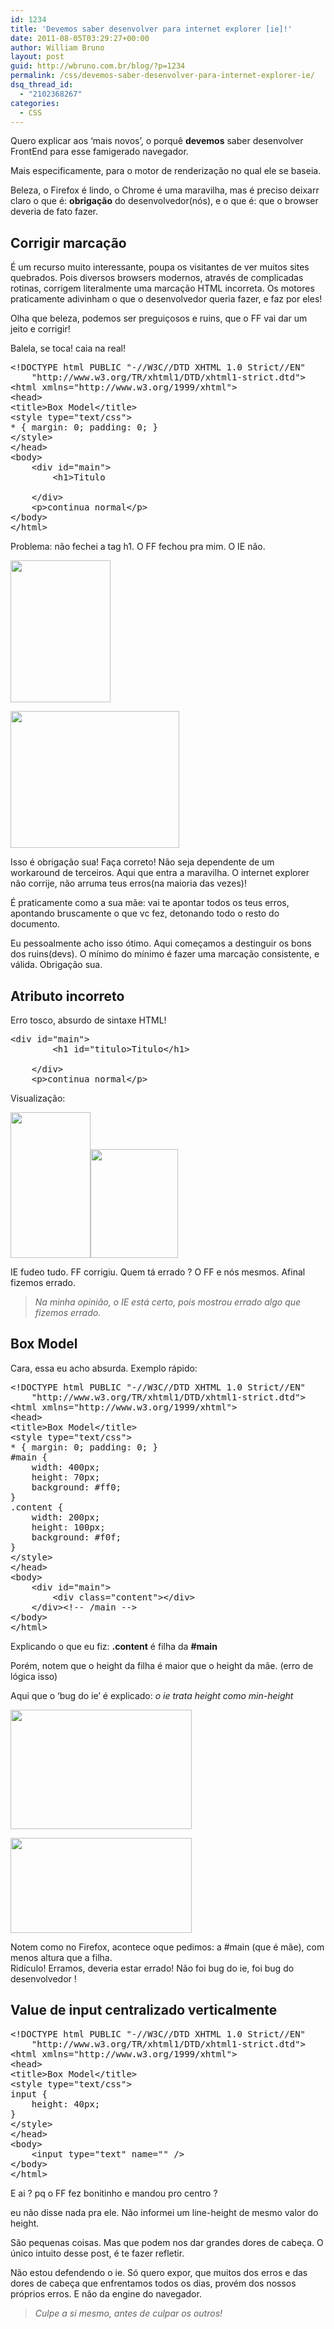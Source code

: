 ```yaml
---
id: 1234
title: 'Devemos saber desenvolver para internet explorer [ie]!'
date: 2011-08-05T03:29:27+00:00
author: William Bruno
layout: post
guid: http://wbruno.com.br/blog/?p=1234
permalink: /css/devemos-saber-desenvolver-para-internet-explorer-ie/
dsq_thread_id:
  - "2102368267"
categories:
  - CSS
---
```

Quero explicar aos &#8216;mais novos&#8217;, o porquê **devemos** saber desenvolver FrontEnd para esse famigerado navegador.

Mais especificamente, para o motor de renderização no qual ele se baseia.
  
<!--more-->


  
Beleza, o Firefox é lindo, o Chrome é uma maravilha, mas é preciso deixarr claro o que é: **obrigação** do desenvolvedor(nós), e o que é: que o browser deveria de fato fazer.

## Corrigir marcação

É um recurso muito interessante, poupa os visitantes de ver muitos sites quebrados. Pois diversos browsers modernos, através de complicadas rotinas, corrigem literalmente uma marcação HTML incorreta. Os motores praticamente adivinham o que o desenvolvedor queria fazer, e faz por eles!

Olha que beleza, podemos ser preguiçosos e ruins, que o FF vai dar um jeito e corrigir!
  
Balela, se toca! caia na real!

<pre name="code" class="html">&lt;!DOCTYPE html PUBLIC "-//W3C//DTD XHTML 1.0 Strict//EN"
	"http://www.w3.org/TR/xhtml1/DTD/xhtml1-strict.dtd">
&lt;html xmlns="http://www.w3.org/1999/xhtml">
&lt;head>
&lt;title>Box Model&lt;/title>
&lt;style type="text/css">
* { margin: 0; padding: 0; }
&lt;/style>
&lt;/head>
&lt;body>
	&lt;div id="main">
		&lt;h1>Titulo
	
	&lt;/div>
	&lt;p>continua normal&lt;/p>
&lt;/body>
&lt;/html></pre>

Problema: não fechei a tag h1. O FF fechou pra mim. O IE não.
  
[<img src="http://wbruno.com.br/wp-content/uploads/2011/08/ff2.jpg" alt="" title="ff2" width="160" height="227" class="alignleft size-full wp-image-1245" />](http://wbruno.com.br/wp-content/uploads/2011/08/ff2.jpg)
  
[<img src="http://wbruno.com.br/wp-content/uploads/2011/08/ie2.jpg" alt="" title="ie2" width="270" height="219" class="alignright size-full wp-image-1244" />](http://wbruno.com.br/wp-content/uploads/2011/08/ie2.jpg)

<p style="clear: both;">
  Isso é obrigação sua! Faça correto! Não seja dependente de um workaround de terceiros. Aqui que entra a maravilha. O internet explorer não corrije, não arruma teus erros(na maioria das vezes)!
</p>

É praticamente como a sua mãe: vai te apontar todos os teus erros, apontando bruscamente o que vc fez, detonando todo o resto do documento.

Eu pessoalmente acho isso ótimo. Aqui começamos a destinguir os bons dos ruins(devs). O mínimo do mínimo é fazer uma marcação consistente, e válida. Obrigação sua.

## Atributo incorreto

Erro tosco, absurdo de sintaxe HTML!

<pre name="code" class="javascript:firstLine[11]">&lt;div id="main">
		&lt;h1 id="titulo>Titulo&lt;/h1>
	
	&lt;/div>
	&lt;p>continua normal&lt;/p>
</pre>

Visualização:
  
[<img src="http://wbruno.com.br/wp-content/uploads/2011/08/ff3.jpg" alt="" title="ff3" width="128" height="233" class="alignleft size-full wp-image-1250" />](http://wbruno.com.br/wp-content/uploads/2011/08/ff3.jpg)[<img src="http://wbruno.com.br/wp-content/uploads/2011/08/ie3.jpg" alt="" title="ie3" width="140" height="174" class="alignright size-full wp-image-1249" />](http://wbruno.com.br/wp-content/uploads/2011/08/ie3.jpg)

<p style="clear: both;">
  IE fudeo tudo. FF corrigiu. Quem tá errado ? O FF e nós mesmos. Afinal fizemos errado.
</p>

> _Na minha opinião, o IE está certo, pois mostrou errado algo que fizemos errado._

## Box Model

Cara, essa eu acho absurda. Exemplo rápido:

<pre name="code" class="html">&lt;!DOCTYPE html PUBLIC "-//W3C//DTD XHTML 1.0 Strict//EN"
	"http://www.w3.org/TR/xhtml1/DTD/xhtml1-strict.dtd">
&lt;html xmlns="http://www.w3.org/1999/xhtml">
&lt;head>
&lt;title>Box Model&lt;/title>
&lt;style type="text/css">
* { margin: 0; padding: 0; }
#main {
	width: 400px;
	height: 70px;
	background: #ff0;
}
.content {
	width: 200px;
	height: 100px;
	background: #f0f;
}
&lt;/style>
&lt;/head>
&lt;body>
	&lt;div id="main">
		&lt;div class="content">&lt;/div>
	&lt;/div>&lt;!-- /main -->
&lt;/body>
&lt;/html></pre>

Explicando o que eu fiz: **.content** é filha da **#main**
  
Porém, notem que o height da filha é maior que o height da mãe. (erro de lógica isso)

Aqui que o &#8216;bug do ie&#8217; é explicado: _o ie trata height como min-height_
  
[<img src="http://wbruno.com.br/wp-content/uploads/2011/08/ff-300x198.jpg" alt="" title="ff" width="290" height="191" class="alignright size-medium wp-image-1238" srcset="http://wbruno.com.br/wp-content/uploads/2011/08/ff-300x198.jpg 300w, http://wbruno.com.br/wp-content/uploads/2011/08/ff.jpg 447w" sizes="(max-width: 290px) 100vw, 290px" />](http://wbruno.com.br/wp-content/uploads/2011/08/ff.jpg)
  
[<img src="http://wbruno.com.br/wp-content/uploads/2011/08/ie-300x159.jpg" alt="" title="ie" width="290" height="152" class="alignleft size-medium wp-image-1239" />](http://wbruno.com.br/wp-content/uploads/2011/08/ie.jpg)

<p style="clear: both;">
  Notem como no Firefox, acontece oque pedimos: a #main (que é mãe), com menos altura que a filha.<br /> Ridículo! Erramos, deveria estar errado! Não foi bug do ie, foi bug do desenvolvedor !
</p>

## Value de input centralizado verticalmente

<pre name="code" class="html">&lt;!DOCTYPE html PUBLIC "-//W3C//DTD XHTML 1.0 Strict//EN"
	"http://www.w3.org/TR/xhtml1/DTD/xhtml1-strict.dtd">
&lt;html xmlns="http://www.w3.org/1999/xhtml">
&lt;head>
&lt;title>Box Model&lt;/title>
&lt;style type="text/css">
input {
	height: 40px;
}
&lt;/style>
&lt;/head>
&lt;body>
	&lt;input type="text" name="" />
&lt;/body>
&lt;/html></pre>

E ai ? pq o FF fez bonitinho e mandou pro centro ?
  
eu não disse nada pra ele. Não informei um line-height de mesmo valor do height.

São pequenas coisas. Mas que podem nos dar grandes dores de cabeça. O único intuito desse post, é te fazer refletir.

Não estou defendendo o ie. Só quero expor, que muitos dos erros e das dores de cabeça que enfrentamos todos os dias, provém dos nossos próprios erros. E não da engine do navegador.

> _Culpe a si mesmo, antes de culpar os outros!_